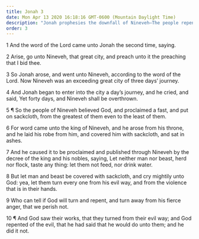 ```yaml
---
title: Jonah 3
date: Mon Apr 13 2020 16:18:16 GMT-0600 (Mountain Daylight Time)
description: "Jonah prophesies the downfall of Nineveh—The people repent, and the city is saved."
order: 3
---
```


1 And the word of the Lord came unto Jonah the second time, saying.

2 Arise, go unto Nineveh, that great city, and preach unto it the preaching that I bid thee.

3 So Jonah arose, and went unto Nineveh, according to the word of the Lord. Now Nineveh was an exceeding great city of three days’ journey.

4 And Jonah began to enter into the city a day’s journey, and he cried, and said, Yet forty days, and Nineveh shall be overthrown.

5 ¶ So the people of Nineveh believed God, and proclaimed a fast, and put on sackcloth, from the greatest of them even to the least of them.

6 For word came unto the king of Nineveh, and he arose from his throne, and he laid his robe from him, and covered him with sackcloth, and sat in ashes.

7 And he caused it to be proclaimed and published through Nineveh by the decree of the king and his nobles, saying, Let neither man nor beast, herd nor flock, taste any thing: let them not feed, nor drink water.

8 But let man and beast be covered with sackcloth, and cry mightily unto God: yea, let them turn every one from his evil way, and from the violence that is in their hands.

9 Who can tell if God will turn and repent, and turn away from his fierce anger, that we perish not.

10 ¶ And God saw their works, that they turned from their evil way; and God repented of the evil, that he had said that he would do unto them; and he did it not.
